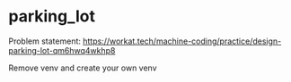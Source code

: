 # parking_lot

Problem statement: https://workat.tech/machine-coding/practice/design-parking-lot-qm6hwq4wkhp8

Remove venv and create your own venv
